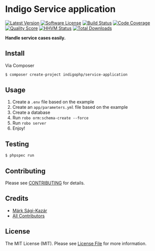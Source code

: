 # Indigo Service application

[![Latest Version](https://img.shields.io/github/release/indigophp/service-application.svg?style=flat-square)](https://github.com/indigophp/service-application/releases)
[![Software License](https://img.shields.io/badge/license-MIT-brightgreen.svg?style=flat-square)](LICENSE)
[![Build Status](https://img.shields.io/travis/indigophp/service-application.svg?style=flat-square)](https://travis-ci.org/indigophp/service-application)
[![Code Coverage](https://img.shields.io/scrutinizer/coverage/g/indigophp/service-application.svg?style=flat-square)](https://scrutinizer-ci.com/g/indigophp/service-application)
[![Quality Score](https://img.shields.io/scrutinizer/g/indigophp/service-application.svg?style=flat-square)](https://scrutinizer-ci.com/g/indigophp/service-application)
[![HHVM Status](https://img.shields.io/hhvm/indigophp/service-application.svg?style=flat-square)](http://hhvm.h4cc.de/package/indigophp/service-application)
[![Total Downloads](https://img.shields.io/packagist/dt/indigophp/service-application.svg?style=flat-square)](https://packagist.org/packages/indigophp/service-application)

**Handle service cases easily.**


## Install

Via Composer

``` bash
$ composer create-project indigophp/service-application
```


## Usage

1. Create a `.env` file based on the example
2. Create an `app/parameters.yml` file based on the example
3. Create a database
4. Run `robo orm:schema-create --force`
5. Run `robo server`
6. Enjoy!

## Testing

``` bash
$ phpspec run
```


## Contributing

Please see [CONTRIBUTING](CONTRIBUTING.md) for details.


## Credits

- [Márk Sági-Kazár](https://github.com/sagikazarmark)
- [All Contributors](https://github.com/indigophp/service-application/contributors)


## License

The MIT License (MIT). Please see [License File](LICENSE) for more information.
